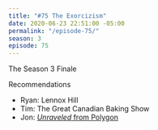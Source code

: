 ```yaml
---
title: "#75 The Exorcizism"
date: 2020-06-23 22:51:00 -05:00
permalink: "/episode-75/"
season: 3
episode: 75
---
```


The Season 3 Finale

Recommendations
- Ryan: Lennox Hill
- Tim: The Great Canadian Baking Show
- Jon: [*Unraveled* from Polygon](https://www.youtube.com/playlist?list=PLaDrN74SfdT7Ueqtwn_bXo1MuSWT0ji2w)